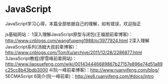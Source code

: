 # JavaScript
JavaScript学习心得，本篇全部依据自己的理解，如有错误，欢迎指正

js基础网站：
1深入理解JavaScript原型与闭包(王福朋前辈博客)：http://www.cnblogs.com/wangfupeng1988/p/3977924.html
2深入理解JavaScript系列(汤姆大叔前辈博客)：http://www.cnblogs.com/TomXu/archive/2011/12/28/2286877.html
3JavaScript教程(廖雪峰前辈网站)：http://www.liaoxuefeng.com/wiki/001434446689867b27157e896e74d51a89c25cc8b43bdb3000
4(阮一峰前辈博客)：http://www.ruanyifeng.com/blog/
5ECMAScript 6简介(阮一峰前辈)：http://es6.ruanyifeng.com/#docs/intro
